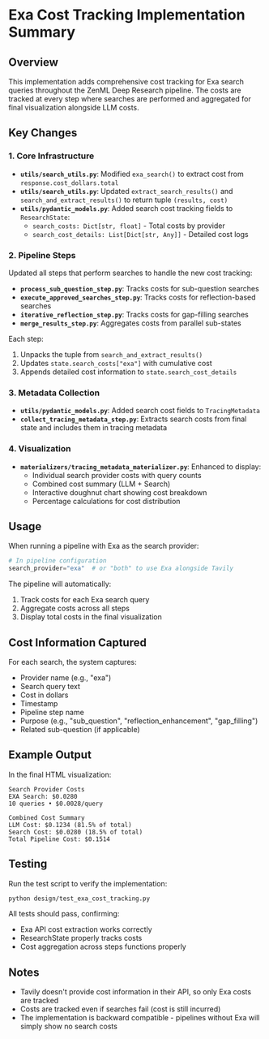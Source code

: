 # Exa Cost Tracking Implementation Summary

## Overview
This implementation adds comprehensive cost tracking for Exa search queries throughout the ZenML Deep Research pipeline. The costs are tracked at every step where searches are performed and aggregated for final visualization alongside LLM costs.

## Key Changes

### 1. Core Infrastructure
- **`utils/search_utils.py`**: Modified `exa_search()` to extract cost from `response.cost_dollars.total`
- **`utils/search_utils.py`**: Updated `extract_search_results()` and `search_and_extract_results()` to return tuple `(results, cost)`
- **`utils/pydantic_models.py`**: Added search cost tracking fields to `ResearchState`:
  - `search_costs: Dict[str, float]` - Total costs by provider
  - `search_cost_details: List[Dict[str, Any]]` - Detailed cost logs

### 2. Pipeline Steps
Updated all steps that perform searches to handle the new cost tracking:

- **`process_sub_question_step.py`**: Tracks costs for sub-question searches
- **`execute_approved_searches_step.py`**: Tracks costs for reflection-based searches
- **`iterative_reflection_step.py`**: Tracks costs for gap-filling searches
- **`merge_results_step.py`**: Aggregates costs from parallel sub-states

Each step:
1. Unpacks the tuple from `search_and_extract_results()`
2. Updates `state.search_costs["exa"]` with cumulative cost
3. Appends detailed cost information to `state.search_cost_details`

### 3. Metadata Collection
- **`utils/pydantic_models.py`**: Added search cost fields to `TracingMetadata`
- **`collect_tracing_metadata_step.py`**: Extracts search costs from final state and includes them in tracing metadata

### 4. Visualization
- **`materializers/tracing_metadata_materializer.py`**: Enhanced to display:
  - Individual search provider costs with query counts
  - Combined cost summary (LLM + Search)
  - Interactive doughnut chart showing cost breakdown
  - Percentage calculations for cost distribution

## Usage

When running a pipeline with Exa as the search provider:

```python
# In pipeline configuration
search_provider="exa"  # or "both" to use Exa alongside Tavily
```

The pipeline will automatically:
1. Track costs for each Exa search query
2. Aggregate costs across all steps
3. Display total costs in the final visualization

## Cost Information Captured

For each search, the system captures:
- Provider name (e.g., "exa")
- Search query text
- Cost in dollars
- Timestamp
- Pipeline step name
- Purpose (e.g., "sub_question", "reflection_enhancement", "gap_filling")
- Related sub-question (if applicable)

## Example Output

In the final HTML visualization:
```
Search Provider Costs
EXA Search: $0.0280
10 queries • $0.0028/query

Combined Cost Summary
LLM Cost: $0.1234 (81.5% of total)
Search Cost: $0.0280 (18.5% of total)
Total Pipeline Cost: $0.1514
```

## Testing

Run the test script to verify the implementation:
```bash
python design/test_exa_cost_tracking.py
```

All tests should pass, confirming:
- Exa API cost extraction works correctly
- ResearchState properly tracks costs
- Cost aggregation across steps functions properly

## Notes

- Tavily doesn't provide cost information in their API, so only Exa costs are tracked
- Costs are tracked even if searches fail (cost is still incurred)
- The implementation is backward compatible - pipelines without Exa will simply show no search costs